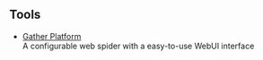 ## Tools
- [Gather Platform](https://github.com/gsh199449/spider)  
A configurable web spider with a easy-to-use WebUI interface
